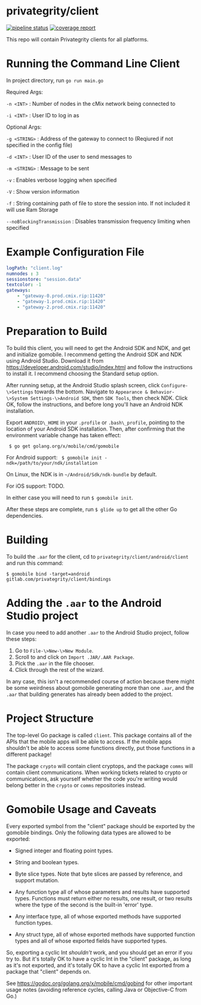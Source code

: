 # privategrity/client

[![pipeline status](https://gitlab.com/privategrity/client/badges/master/pipeline.svg)](https://gitlab.com/privategrity/client/commits/master)
[![coverage report](https://gitlab.com/privategrity/client/badges/master/coverage.svg)](https://gitlab.com/privategrity/client/commits/master)

This repo will contain Privategrity clients for all platforms.

Running the Command Line Client
==

In project directory, run `go run main.go`

Required Args:

`-n <INT>`    : Number of nodes in the cMix network being connected to

`-i <INT>`    : User ID to log in as

Optional Args:

`-g <STRING>` : Address of the gateway to connect to (Reqiured if not specified
in the config file)

`-d <INT>`    : User ID of the user to send messages to

`-m <STRING>` : Message to be sent

`-v`          : Enables verbose logging when specified

`-V`          : Show version information

`-f`          : String containing path of file to store the session into.
If not included it will use Ram Storage

`--noBlockingTransmission` : Disables transmission frequency limiting when 
specified

Example Configuration File
==

```yaml
logPath: "client.log"
numnodes : 3
sessionstore: "session.data"
textcolor: -1
gateways:
    - "gateway-0.prod.cmix.rip:11420"
    - "gateway-1.prod.cmix.rip:11420"
    - "gateway-2.prod.cmix.rip:11420"
```

Preparation to Build
==

To build this client, you will need to get the Android SDK and NDK, and get and
initialize gomobile. I recommend getting the Android SDK and NDK using Android
Studio. Download it from https://developer.android.com/studio/index.html and
follow the instructions to install it. I recommend choosing the Standard setup
option.

After running setup, at the Android Studio splash screen, click
`Configure-\>Settings` towards the bottom. Navigate to `Appearance &
Behavior-\>System Settings-\>Android SDK`, then `SDK Tools`, then check NDK. Click
OK, follow the instructions, and before long you'll have an Android NDK
installation.

Export `ANDROID\_HOME` in your `.profile` or `.bash\_profile`, pointing to the
location of your Android SDK installation. Then, after confirming that the
environment variable change has taken effect:

` $ go get golang.org/x/mobile/cmd/gomobile`
 
For Android support:
` $ gomobile init -ndk=/path/to/your/ndk/installation`

On Linux, the NDK is in `~/Android/Sdk/ndk-bundle` by default.

For iOS support: TODO.

In either case you will need to run `$ gomobile init`.

After these steps are complete, run `$ glide up` to get all the other Go
dependencies.

Building
==

To build the `.aar` for the client, cd to `privategrity/client/android/client` and
run this command:

`$ gomobile bind -target=android gitlab.com/privategrity/client/bindings`

Adding the `.aar` to the Android Studio project
==

In case you need to add another `.aar` to the Android Studio project, follow
these steps:

1. Go to `File-\>New-\>New Module`.
2. Scroll to and click on `Import .JAR/.AAR Package`.
3. Pick the `.aar` in the file chooser.
4. Click through the rest of the wizard.

In any case, this isn't a recommended course of action because there might be
some weirdness about gomobile generating more than one `.aar`, and the `.aar`
that building generates has already been added to the project.

Project Structure
==

The top-level Go package is called `client`. This package contains all of the
APIs that the mobile apps will be able to access. If the mobile apps shouldn't
be able to access some functions directly, put those functions in a different
package!

The package `crypto` will contain client cryptops, and the package `comms` will
contain client communications. When working tickets related to crypto or
communications, ask yourself whether the code you're writing would belong
better in the `crypto` or `comms` repositories instead.

Gomobile Usage and Caveats
==

Every exported symbol from the "client" package should be exported by the
gomobile bindings. Only the following data types are allowed to be exported:

- Signed integer and floating point types.

- String and boolean types.

- Byte slice types. Note that byte slices are passed by reference,
  and support mutation.

- Any function type all of whose parameters and results have
  supported types. Functions must return either no results,
  one result, or two results where the type of the second is
  the built-in 'error' type.

- Any interface type, all of whose exported methods have
  supported function types.

- Any struct type, all of whose exported methods have
  supported function types and all of whose exported fields
  have supported types.

So, exporting a cyclic Int _shouldn't_ work, and you should get an error if you
try to. But it's totally OK to have a cyclic Int in the "client" package, as
long as it's not exported, and it's totally OK to have a cyclic Int exported
from a package that "client" depends on.

See https://godoc.org/golang.org/x/mobile/cmd/gobind for other important usage
notes (avoiding reference cycles, calling Java or Objective-C from Go.)
